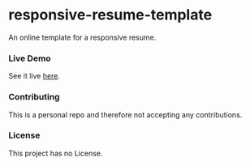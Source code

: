 # responsive-resume-template

An online template for a responsive resume.

### Live Demo

See it live [here](https://cgabriel5.github.io/resume/).

### Contributing

This is a personal repo and therefore not accepting any contributions.

### License

This project has no License.